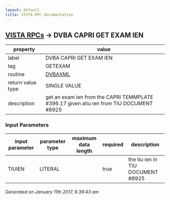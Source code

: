 ```yaml
---
layout: default
title: VISTA RPC documentation
---
```




## [VISTA RPCs](TableOfContent.md) &#8594; DVBA CAPRI GET EXAM IEN 

 property | value 
--- | --- 
 label | DVBA CAPRI GET EXAM IEN
 tag | GETEXAM
 routine | [DVBAXML](http://code.osehra.org/dox/Routine_DVBAXML_source.html)
 return value type | SINGLE VALUE
 description | get an exam ien from the CAPRI TEMMPLATE #396.17 given atiu ien from TIU DOCUMENT #8925

### Input Parameters

| input parameter | parameter type | maximum data length | required | description | 
| --- | --- | --- | --- | --- | 
| TIUIEN | LITERAL |  | true | the tiu ien in TIU DOCUMENT #8925 | 




 ###### Generated on January 11th 2017, 6:39:43 am